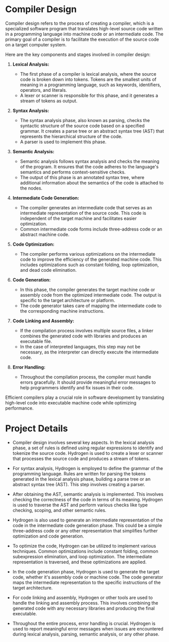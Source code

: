 # Compiler Design

Compiler design refers to the process of creating a compiler, which is a specialized software program that translates high-level source code written in a programming language into machine code or an intermediate code. The primary goal of a compiler is to facilitate the execution of the source code on a target computer system.

Here are the key components and stages involved in compiler design:

1. **Lexical Analysis:**
   - The first phase of a compiler is lexical analysis, where the source code is broken down into tokens. Tokens are the smallest units of meaning in a programming language, such as keywords, identifiers, operators, and literals.
   - A lexer or scanner is responsible for this phase, and it generates a stream of tokens as output.

2. **Syntax Analysis:**
   - The syntax analysis phase, also known as parsing, checks the syntactic structure of the source code based on a specified grammar. It creates a parse tree or an abstract syntax tree (AST) that represents the hierarchical structure of the code.
   - A parser is used to implement this phase.

3. **Semantic Analysis:**
   - Semantic analysis follows syntax analysis and checks the meaning of the program. It ensures that the code adheres to the language's semantics and performs context-sensitive checks.
   - The output of this phase is an annotated syntax tree, where additional information about the semantics of the code is attached to the nodes.

4. **Intermediate Code Generation:**
   - The compiler generates an intermediate code that serves as an intermediate representation of the source code. This code is independent of the target machine and facilitates easier optimization.
   - Common intermediate code forms include three-address code or an abstract machine code.

5. **Code Optimization:**
   - The compiler performs various optimizations on the intermediate code to improve the efficiency of the generated machine code. This includes optimizations such as constant folding, loop optimization, and dead code elimination.

6. **Code Generation:**
   - In this phase, the compiler generates the target machine code or assembly code from the optimized intermediate code. The output is specific to the target architecture or platform.
   - The code generator takes care of mapping the intermediate code to the corresponding machine instructions.

7. **Code Linking and Assembly:**
   - If the compilation process involves multiple source files, a linker combines the generated code with libraries and produces an executable file.
   - In the case of interpreted languages, this step may not be necessary, as the interpreter can directly execute the intermediate code.

8. **Error Handling:**
   - Throughout the compilation process, the compiler must handle errors gracefully. It should provide meaningful error messages to help programmers identify and fix issues in their code.

Efficient compilers play a crucial role in software development by translating high-level code into executable machine code while optimizing performance.

# Project Details

- Compiler design involves several key aspects. In the lexical analysis phase, a set of rules is defined using regular expressions to identify and tokenize the source code. Hydrogen is used to create a lexer or scanner that processes the source code and produces a stream of tokens.

- For syntax analysis, Hydrogen is employed to define the grammar of the programming language. Rules are written for parsing the tokens generated in the lexical analysis phase, building a parse tree or an abstract syntax tree (AST). This step involves creating a parser.

- After obtaining the AST, semantic analysis is implemented. This involves checking the correctness of the code in terms of its meaning. Hydrogen is used to traverse the AST and perform various checks like type checking, scoping, and other semantic rules.

- Hydrogen is also used to generate an intermediate representation of the code in the intermediate code generation phase. This could be a simple three-address code or any other representation that simplifies further optimization and code generation.

- To optimize the code, Hydrogen can be utilized to implement various techniques. Common optimizations include constant folding, common subexpression elimination, and loop optimization. The intermediate representation is traversed, and these optimizations are applied.

- In the code generation phase, Hydrogen is used to generate the target code, whether it's assembly code or machine code. The code generator maps the intermediate representation to the specific instructions of the target architecture.

- For code linking and assembly, Hydrogen or other tools are used to handle the linking and assembly process. This involves combining the generated code with any necessary libraries and producing the final executable.

- Throughout the entire process, error handling is crucial. Hydrogen is used to report meaningful error messages when issues are encountered during lexical analysis, parsing, semantic analysis, or any other phase.